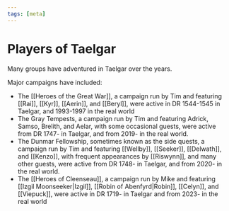 ```yaml
---
tags: [meta]
---
```

# Players of Taelgar

Many groups have adventured in Taelgar over the years. 

Major campaigns have included:

- The [[Heroes of the Great War]], a campaign run by Tim and featuring [[Rai]], [[Kyr]], [[Aerin]], and [[Beryl]], were active in DR 1544-1545 in Taelgar, and 1993-1997 in the real world
- The Gray Tempests, a campaign run by Tim and featuring Adrick, Samso, Brelith, and Aelar, with some occasional guests, were active from DR 1747- in Taelgar, and from 2019- in the real world. 
- The Dunmar Fellowship, sometimes known as the side quests, a campaign run by Tim and featuring [[Wellby]], [[Seeker]], [[Delwath]], and [[Kenzo]], with frequent appearances by [[Riswynn]], and many other guests, were active from DR 1748- in Taelgar, and from 2020- in the real world.
- The [[Heroes of Cleenseau]], a campaign run by Mike and featuring [[Izgil Moonseeker|Izgil]], [[Robin of Abenfyrd|Robin]], [[Celyn]], and [[Viepuck]], were active in DR 1719- in Taelgar and from 2023- in the real world
